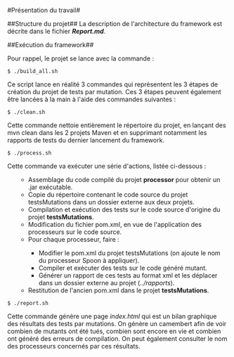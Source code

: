 #Présentation du travail#

##Structure du projet##
La description de l'architecture du framework est décrite dans le fichier <i><b>Report.md</b></i>.

##Exécution du framework##

Pour rappel, le projet se lance avec la commande :

    $ ./build_all.sh
Ce script lance en réalité 3 commandes qui représentent les 3 étapes de création du projet de tests par mutation. Ces 3 étapes peuvent également être lancées à la main à l'aide des commandes suivantes :

    $ ./clean.sh
Cette commande nettoie entièrement le répertoire du projet, en lançant des mvn clean dans les 2 projets Maven et en supprimant notamment les rapports de tests du dernier lancement du framework.

    $ ./process.sh
Cette commande va exécuter une série d'actions, listée ci-dessous :
<ul>
  <ul>
    <li>Assemblage du code compilé du projet <b>processor</b> pour obtenir un .jar exécutable.</li>
    <li>Copie du répertoire contenant le code source du projet testsMutations dans un dossier externe aux deux projets.</li>
    <li>Compilation et exécution des tests sur le code source d'origine du projet <b>testsMutations</b>.</li>
    <li>Modification du fichier pom.xml, en vue de l'application des processeurs sur le code source.</li>
    <li>Pour chaque processeur, faire :</li>
    <ul>
        <li>Modifier le pom.xml du projet testsMutations (on ajoute le nom du processeur Spoon à appliquer).</li>
        <li>Compiler et exécuter des tests sur le code généré mutant.</li>
        <li>Générer un rapport de ces tests au format xml et les déplacer dans un dossier externe au projet (<i>../rapports</i>).</li>
    </ul>
    <li>Restitution de l'ancien pom.xml dans le projet <b>testsMutations</b>.</li>
  </ul>
</ul>

    $ ./report.sh
Cette commande génère une page <i>index.html</i> qui est un bilan graphique des résultats des tests par mutations.
On génère un camembert afin de voir combien de mutants ont été tués, combien sont encore en vie et combien ont généré des erreurs de compilation.
On peut également consulter le nom des processeurs concernés par ces résultats.
